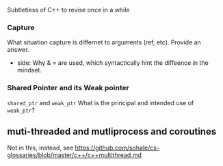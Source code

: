 Subtletiess of C++ to revise once in a while

### Capture
What situation capture is differnet to arguments (ref, etc). Provide an answer.
* side: Why & = are used, which syntactically hint the diffeence in the mindset.

### Shared Pointer and its Weak pointer
`shared_ptr` and `weak_ptr`
What is the principal and intended use of `weak_ptr`?

## muti-threaded and mutliprocess and coroutines
Not in this, instead, see https://github.com/sohale/cs-glossaries/blob/master/c++/c++multithread.md
